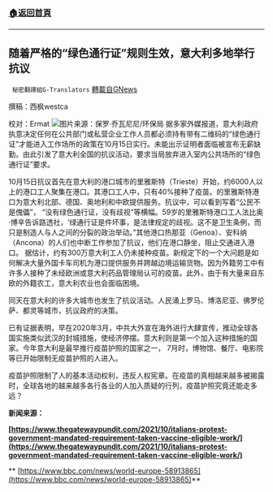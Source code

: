 ###  [:house:返回首頁](https://github.com/ourhimalayas/txt)
---


## 随着严格的“绿色通行证”规则生效，意大利多地举行抗议
` 秘密翻譯組G-Translators` [轉載自GNews](https://gnews.org/zh-hans/1600256/)

撰稿：西枫westca

校对：Ermat
![](https://assets.gnews.org/wp-content/uploads/2021/10/unnamed-9.jpg)图片来源：保罗·乔瓦尼尼/环保局
据多家外媒报道，意大利政府执意决定任何在公共部门或私营企业工作人员都必须持有带有二维码的“绿色通行证”才能进入工作场所的政策在10月15日实行。未能出示证明者面临被宣布无薪缺勤。由此引发了意大利全国的抗议活动，要求当局放弃进入室内公共场所的“绿色通行证”要求。

10月15日抗议首先在意大利的港口城市的里雅斯特（Trieste）开始，约6000人以上的港口工人聚集在港口。其港口工人中，只有40%接种了疫苗。的里雅斯特港口为意大利北部、德国、奥地利和中欧提供服务。抗议中，可以看到写着“公民不是傀儡”， “没有绿色通行证，没有歧视”等横幅。59岁的里雅斯特港口工人法比奥·博辛告诉路透社，‘绿通行证是件坏事，是法律规定的歧视。这不是卫生条例，而只是制造人与人之间的分裂的政治举动。”其他港口热那亚（Genoa）、安科纳（Ancona）的人们也中断工作参加了抗议，他们在港口静坐，阻止交通进入港口。 据估计，约有300万意大利工人仍未接种疫苗。新规定下的一个大问题是如何解决大量外国卡车司机为港口提供服务并跨越边境运输货物。因为外籍劳工中有许多人接种了未经欧洲或意大利药品管理局认可的疫苗。此外，由于有大量来自东欧的外籍农工，意大利农业也会面临困境。

同天在意大利的许多大城市也发生了抗议活动。人民涌上罗马、博洛尼亚、佛罗伦萨、都灵等城市，抗议政府的决策。

已有证据表明，早在2020年3月，中共大外宣在海外进行大肆宣传，推动全球各国实施类似武汉的封城措施，使经济停摆。意大利则是第一个加入这种措施的国家。今年意大利是最早推行疫苗护照的国家之一， 7月时，博物馆、餐厅、电影院等已开始限制无疫苗护照的人进入。

疫苗护照限制了人的基本活动权利，违反人权宪章。在疫苗的真相越来越多被揭露时，全球各地的越来越多各行各业的人加入质疑的行列，疫苗护照究竟还能走多远？

**新闻来源：**

**[https://www.thegatewaypundit.com/2021/10/italians-protest-government-mandated-requirement-taken-vaccine-eligible-work/](https://www.thegatewaypundit.com/2021/10/italians-protest-government-mandated-requirement-taken-vaccine-eligible-work/)**

** [https://www.bbc.com/news/world-europe-58913865](https://www.bbc.com/news/world-europe-58913865)**
